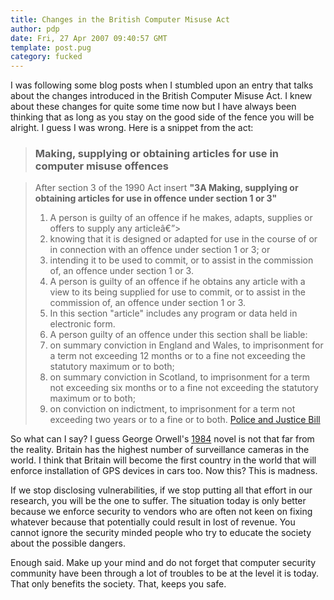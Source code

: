 ```yaml
---
title: Changes in the British Computer Misuse Act
author: pdp
date: Fri, 27 Apr 2007 09:40:57 GMT
template: post.pug
category: fucked
---
```


I was following some blog posts when I stumbled upon an entry that talks about the changes introduced in the British Computer Misuse Act. I knew about these changes for quite some time now but I have always been thinking that as long as you stay on the good side of the fence you will be alright. I guess I was wrong. Here is a snippet from the act:

> ### Making, supplying or obtaining articles for use in computer misuse offences

> After section 3 of the 1990 Act insert **"3A Making, supplying or obtaining articles for use in offence under section 1 or 3"**
> 
> 1. A person is guilty of an offence if he makes, adapts, supplies or offers to supply any articleâ€”> 
>   1. knowing that it is designed or adapted for use in the course of or in connection with an offence under section 1 or 3; or
>   2. intending it to be used to commit, or to assist in the commission of, an offence under section 1 or 3.
> 2. A person is guilty of an offence if he obtains any article with a view to its being supplied for use to commit, or to assist in the commission of, an offence under section 1 or 3.
> 3. In this section "article" includes any program or data held in electronic form.
> 4. A person guilty of an offence under this section shall be liable:
>   1. on summary conviction in England and Wales, to imprisonment for a term not exceeding 12 months or to a fine not exceeding the statutory maximum or to both;
>   2. on summary conviction in Scotland, to imprisonment for a term not exceeding six months or to a fine not exceeding the statutory maximum or to both;
>   3. on conviction on indictment, to imprisonment for a term not exceeding two years or to a fine or to both.
> [Police and Justice Bill](http://www.publications.parliament.uk/pa/cm200506/cmbills/119/06119.27-33.html)

So what can I say? I guess George Orwell's [1984](http://en.wikipedia.org/wiki/Nineteen_Eighty-Four) novel is not that far from the reality. Britain has the highest number of surveillance cameras in the world. I think that Britain will become the first country in the world that will enforce installation of GPS devices in cars too. Now this? This is madness.

If we stop disclosing vulnerabilities, if we stop putting all that effort in our research, you will be the one to suffer. The situation today is only better because we enforce security to vendors who are often not keen on fixing whatever because that potentially could result in lost of revenue. You cannot ignore the security minded people who try to educate the society about the possible dangers.

Enough said. Make up your mind and do not forget that computer security community have been through a lot of troubles to be at the level it is today. That only benefits the society. That, keeps you safe.
